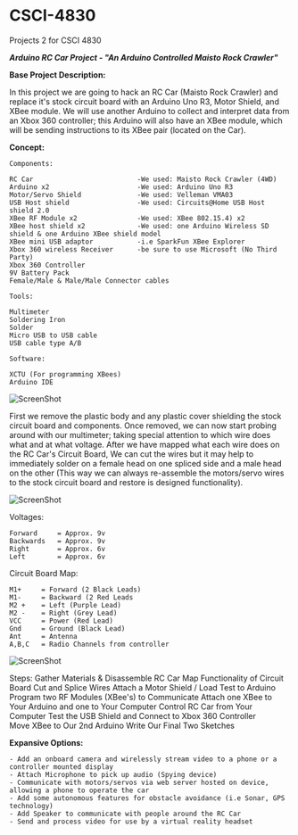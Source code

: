 # CSCI-4830
Projects 2 for CSCI 4830

**_Arduino RC Car Project - "An Arduino Controlled Maisto Rock Crawler"_**

**Base Project Description:**

In this project we are going to hack an RC Car (Maisto Rock Crawler) and replace it's stock circuit board with an Arduino Uno R3, Motor Shield, and XBee module. We will use another Arduino to collect and interpret data from an Xbox 360 controller; this Arduino will also have an XBee module, which will be sending instructions to its XBee pair (located on the Car).

**Concept:**
    				
    Components:

    RC Car 							-We used: Maisto Rock Crawler (4WD)
    Arduino x2						-We used: Arduino Uno R3
    Motor/Servo Shield 				-We used: Velleman VMA03
    USB Host shield 				-We used: Circuits@Home USB Host shield 2.0
    XBee RF Module x2				-We used: XBee 802.15.4) x2
    XBee host shield x2				-We used: one Arduino Wireless SD shield & one Arduino XBee shield model 
    XBee mini USB adaptor 			-i.e SparkFun XBee Explorer
    Xbox 360 wireless Receiver		-be sure to use Microsoft (No Third Party)
    Xbox 360 Controller
    9V Battery Pack
    Female/Male & Male/Male Connector cables
    
    Tools:

    Multimeter
    Soldering Iron
    Solder
    Micro USB to USB cable
    USB cable type A/B
   
    Software:

    XCTU (For programming XBees)
    Arduino IDE
    
![ScreenShot](https://github.com/WileTheCoyote/CSCI-4830/blob/master/Arduino-RC-Car-Project/ToolsAndComponents.jpg)

First we remove the plastic body and any plastic cover shielding the stock circuit board and components. Once removed, we can now start probing around
with our multimeter; taking special attention to which wire does what and at what voltage. After we have mapped what each wire does on the RC Car's Circuit Board, 
We can cut the wires but it may help to immediately solder on a female head on one spliced side and a male head on the other (This way we can always re-assemble 
the motors/servo wires to the stock circuit board and restore is designed functionality). 

![ScreenShot](https://github.com/WileTheCoyote/CSCI-4830/blob/master/Arduino-RC-Car-Project/RCcar.jpg)   

Voltages:

    Forward 	= Approx. 9v
    Backwards 	= Approx. 9v
    Right 		= Approx. 6v
    Left 		= Approx. 6v
    
Circuit Board Map:
    
    M1+		= Forward (2 Black Leads)
    M1- 	= Backward (2 Red Leads
    M2 +	= Left (Purple Lead)
    M2 - 	= Right (Grey Lead)
    VCC		= Power (Red Lead)
    Gnd		= Ground (Black Lead)
    Ant		= Antenna
    A,B,C	= Radio Channels from controller
    
![ScreenShot](https://github.com/WileTheCoyote/CSCI-4830/blob/master/Arduino-RC-Car-Project/StockCircuitBoard.jpg)   

Steps:
    Gather Materials & Disassemble RC Car
    Map Functionality of Circuit Board
    Cut and Splice Wires
    Attach a Motor Shield / Load Test to Arduino 
    Program two RF Modules (XBee's) to Communicate 
    Attach one XBee to Your Arduino and one to Your Computer
    Control RC Car from Your Computer 
    Test the USB Shield and Connect to Xbox 360 Controller  
    Move XBee to Our 2nd Arduino
    Write Our Final Two Sketches 


**Expansive Options:**

    - Add an onboard camera and wirelessly stream video to a phone or a controller mounted display
    - Attach Microphone to pick up audio (Spying device) 
    - Communicate with motors/servos via web server hosted on device, allowing a phone to operate the car  
    - Add some autonomous features for obstacle avoidance (i.e Sonar, GPS technology) 
    - Add Speaker to communicate with people around the RC Car 
    - Send and process video for use by a virtual reality headset 
    





